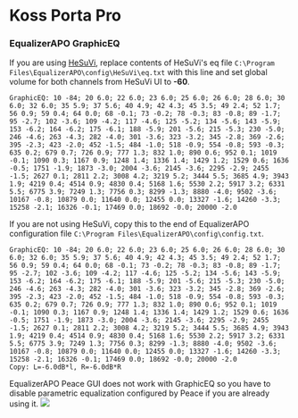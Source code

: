 # Koss Porta Pro
### EqualizerAPO GraphicEQ
If you are using [HeSuVi](https://sourceforge.net/projects/hesuvi/), replace contents of HeSuVi's eq file `C:\Program Files\EqualizerAPO\config\HeSuVi\eq.txt` with this line and set global volume for both channels from HeSuVi UI to **-60**.
```
GraphicEQ: 10 -84; 20 6.0; 22 6.0; 23 6.0; 25 6.0; 26 6.0; 28 6.0; 30 6.0; 32 6.0; 35 5.9; 37 5.6; 40 4.9; 42 4.3; 45 3.5; 49 2.4; 52 1.7; 56 0.9; 59 0.4; 64 0.0; 68 -0.1; 73 -0.2; 78 -0.3; 83 -0.8; 89 -1.7; 95 -2.7; 102 -3.6; 109 -4.2; 117 -4.6; 125 -5.2; 134 -5.6; 143 -5.9; 153 -6.2; 164 -6.2; 175 -6.1; 188 -5.9; 201 -5.6; 215 -5.3; 230 -5.0; 246 -4.6; 263 -4.3; 282 -4.0; 301 -3.6; 323 -3.2; 345 -2.8; 369 -2.6; 395 -2.3; 423 -2.0; 452 -1.5; 484 -1.0; 518 -0.9; 554 -0.8; 593 -0.3; 635 0.2; 679 0.7; 726 0.9; 777 1.3; 832 1.0; 890 0.6; 952 0.1; 1019 -0.1; 1090 0.3; 1167 0.9; 1248 1.4; 1336 1.4; 1429 1.2; 1529 0.6; 1636 -0.5; 1751 -1.9; 1873 -3.0; 2004 -3.6; 2145 -3.6; 2295 -2.9; 2455 -1.5; 2627 0.1; 2811 2.2; 3008 4.2; 3219 5.2; 3444 5.5; 3685 4.9; 3943 1.9; 4219 0.4; 4514 0.9; 4830 0.4; 5168 1.6; 5530 2.2; 5917 3.2; 6331 5.5; 6775 3.9; 7249 1.3; 7756 0.3; 8299 -1.3; 8880 -4.0; 9502 -3.6; 10167 -0.8; 10879 0.0; 11640 0.0; 12455 0.0; 13327 -1.6; 14260 -3.3; 15258 -2.1; 16326 -0.1; 17469 0.0; 18692 -0.0; 20000 -2.0
```
If you are not using HeSuVi, copy this to the end of EqualizerAPO configuration file `C:\Program Files\EqualizerAPO\config\config.txt`.
```
GraphicEQ: 10 -84; 20 6.0; 22 6.0; 23 6.0; 25 6.0; 26 6.0; 28 6.0; 30 6.0; 32 6.0; 35 5.9; 37 5.6; 40 4.9; 42 4.3; 45 3.5; 49 2.4; 52 1.7; 56 0.9; 59 0.4; 64 0.0; 68 -0.1; 73 -0.2; 78 -0.3; 83 -0.8; 89 -1.7; 95 -2.7; 102 -3.6; 109 -4.2; 117 -4.6; 125 -5.2; 134 -5.6; 143 -5.9; 153 -6.2; 164 -6.2; 175 -6.1; 188 -5.9; 201 -5.6; 215 -5.3; 230 -5.0; 246 -4.6; 263 -4.3; 282 -4.0; 301 -3.6; 323 -3.2; 345 -2.8; 369 -2.6; 395 -2.3; 423 -2.0; 452 -1.5; 484 -1.0; 518 -0.9; 554 -0.8; 593 -0.3; 635 0.2; 679 0.7; 726 0.9; 777 1.3; 832 1.0; 890 0.6; 952 0.1; 1019 -0.1; 1090 0.3; 1167 0.9; 1248 1.4; 1336 1.4; 1429 1.2; 1529 0.6; 1636 -0.5; 1751 -1.9; 1873 -3.0; 2004 -3.6; 2145 -3.6; 2295 -2.9; 2455 -1.5; 2627 0.1; 2811 2.2; 3008 4.2; 3219 5.2; 3444 5.5; 3685 4.9; 3943 1.9; 4219 0.4; 4514 0.9; 4830 0.4; 5168 1.6; 5530 2.2; 5917 3.2; 6331 5.5; 6775 3.9; 7249 1.3; 7756 0.3; 8299 -1.3; 8880 -4.0; 9502 -3.6; 10167 -0.8; 10879 0.0; 11640 0.0; 12455 0.0; 13327 -1.6; 14260 -3.3; 15258 -2.1; 16326 -0.1; 17469 0.0; 18692 -0.0; 20000 -2.0
Copy: L=-6.0dB*l, R=-6.0dB*R
```
EqualizerAPO Peace GUI does not work with GraphicEQ so you have to disable parametric equalization configured by Peace if you are already using it.
![](https://raw.githubusercontent.com/jaakkopasanen/AutoEq/master/results/Sonoma%20Model%20One/headphoncecom/onear/Koss%20Porta%20Pro/Koss%20Porta%20Pro.png)
